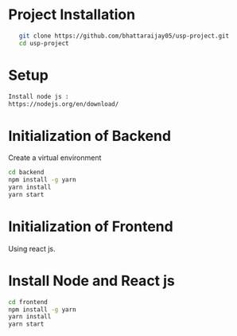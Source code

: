 # Project Installation

```bash
   git clone https://github.com/bhattaraijay05/usp-project.git
   cd usp-project
```

# Setup

```bash
Install node js :
https://nodejs.org/en/download/
```

# Initialization of Backend

Create a virtual environment

```bash
cd backend
npm install -g yarn
yarn install
yarn start
```

# Initialization of Frontend

Using react js.

# Install Node and React js

```bash
cd frontend
npm install -g yarn
yarn install
yarn start
```
